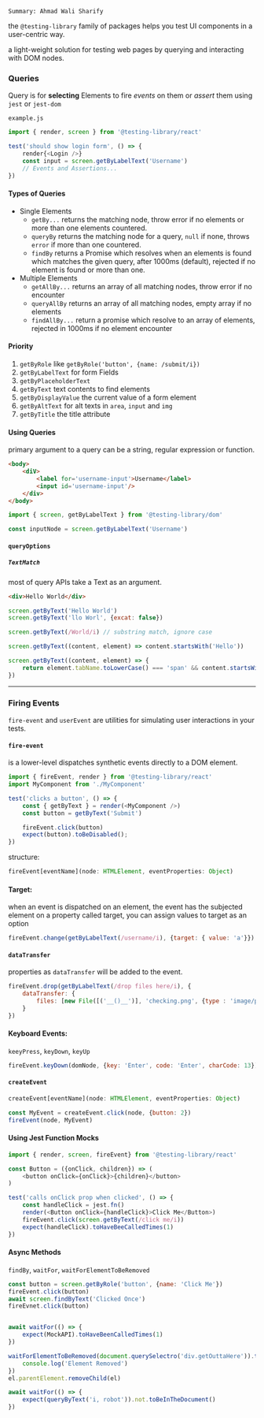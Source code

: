 `Summary: Ahmad Wali Sharify`

the `@testing-library` family of packages helps you test UI components in a user-centric way.

a light-weight solution for testing web pages by querying and interacting with DOM nodes.
### Queries

Query is for **selecting** Elements to fire *events* on them or *assert* them using `jest` or `jest-dom`

`example.js`
```javascript
import { render, screen } from '@testing-library/react'

test('should show login form', () => {
	render{<Login />}
	const input = screen.getByLabelText('Username')
	// Events and Assertions...
})
```


#### Types of Queries

- Single Elements
	- `getBy...` returns the matching node, throw error if no elements or more than one elements countered. 
	- `queryBy` returns the matching node for a query, `null` if none, throws `error` if more than one countered.
	- `findBy` returns a Promise which resolves when an elements is found which matches the given query, after 1000ms (default), rejected if no element is found or more than one. 
- Multiple Elements
	- `getAllBy...` returns an array of all matching nodes, throw error if no encounter 
	- `queryAllBy` returns an array of all matching nodes, empty array if no elements
	- `findAllBy...` return a promise which resolve to an array of elements, rejected in 1000ms if no element encounter

#### Priority

1. `getByRole` like `getByRole('button', {name: /submit/i})`
2. `getByLabelText` for form Fields
3. `getByPlaceholderText`
4. `getByText` text contents to find elements
5. `getByDisplayValue` the current value of a form element
6. `getByAltText` for alt texts in `area`, `input` and `img`
7. `getByTitle` the title attribute

#### Using Queries

primary argument to a query can be a string, regular expression or function.

```html
<body>
	<diV>
		<label for='username-input'>Username</label>
		<input id='username-input'/>
	</div>
</body>
```

```javascript
import { screen, getByLabelText } from '@testing-library/dom'

const inputNode = screen.getByLabelText('Username')
```

#### `queryOptions`

#####  `TextMatch`

most of query APIs take a Text as an argument.

```html
<div>Hello World</div>
```

```javascript
screen.getByText('Hello World')
screen.getByText('llo Worl', {excat: false})

screen.getByText(/World/i) // substring match, ignore case

screen.getByText((content, element) => content.startsWith('Hello'))

screen.getByText((content, element) => {
	return element.tabName.toLowerCase() === 'span' && content.startsWith('Hello')
})
```


---

### Firing Events

`fire-event` and `userEvent` are utilities for simulating user interactions in your tests.

#### `fire-event` 

is a lower-level dispatches synthetic events directly to a DOM element.
```javascript
import { fireEvent, render } from '@testing-library/react'
import MyComponent from './MyComponent'

test('clicks a button', () => {
	const { getByText } = render(<MyComponent />)
	const button = getByText('Submit')

	fireEvent.click(button)
	expect(button).toBeDisabled();
})
```
structure:
```javascript
fireEvent[eventName](node: HTMLElement, eventProperties: Object)
```

#### Target:
when an event is dispatched on an element, the event has the subjected element on a property called target, you can assign values to target as an option

```javascript
fireEvent.change(getByLabelText(/username/i), {target: { value: 'a'}})
```

#### `dataTransfer`

properties as `dataTransfer` will be added to the event.

```javascript
fireEvent.drop(getByLabelText(/drop files here/i), {
	dataTransfer: {
		files: [new File([('__()__')], 'checking.png', {type : 'image/png'})]
	}
})
```

#### Keyboard Events:
`keeyPress`, `keyDown`, `keyUp`

```javascript
fireEvent.keyDown(domNode, {key: 'Enter', code: 'Enter', charCode: 13})
```

#### `createEvent`

```javascript
createEvent[eventName](node: HTMLElement, eventProperties: Object)

const MyEvent = createEvent.click(node, {button: 2})
fireEvent(node, MyEvent)
```

#### Using Jest Function Mocks

```javascript
import { render, screen, fireEvent} from '@testing-library/react'

const Button = ({onClick, children}) => (
	<button onClick={onClick}>{children}</button>
)

test('calls onClick prop when clicked', () => {
	const handleClick = jest.fn()
	render(<Button onClick={handleClick}>Click Me</Button>)
	fireEvent.click(screen.getByText(/click me/i))
	expect(handleClick).toHaveBeeCalledTimes(1)
})
```

#### Async Methods

`findBy`, `waitFor`, `waitForElementToBeRemoved`

```javascript
const button = screen.getByRole('button', {name: 'Click Me'})
fireEvent.click(button)
await screen.findByText('Clicked Once')
fireEvnet.click(button)


await waitFor(() => {
	expect(MockAPI).toHaveBeenCalledTimes(1)
})

waitForElementToBeRemoved(document.querySelectro('div.getOuttaHere')).then(() => {
	console.log('Element Removed')
})
el.parentElement.removeChild(el)

await waitFor(() => {
	expect(queryByText('i, robot')).not.toBeInTheDocument()
})
```


